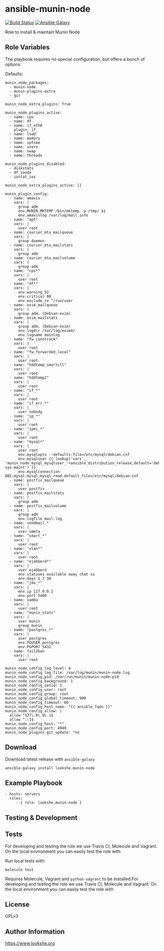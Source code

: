 ansible-munin-node
==================

[![Build Status](https://travis-ci.org/lookshe/ansible-role-munin-node.svg)](https://travis-ci.org/lookshe/ansible-role-munin-node) [![Ansible Galaxy](http://img.shields.io/badge/ansible--galaxy-munin--node-blue.svg)](https://galaxy.ansible.com/lookshe/munin-node/)

Role to install & maintain Munin Node

Role Variables
--------------

The playbook requires no special configuration, but offers a bunch of options.

Defaults:

    munin_node_packages:
      - munin-node
      - munin-plugins-extra
      - git

    munin_node_extra_plugins: True

    munin_node_plugins_active:
      - name: cpu
      - name: df
      - name: if_eth0
        plugin: if_
      - name: load
      - name: memory
      - name: uptime
      - name: users
      - name: swap
      - name: threads

    munin_node_plugins_disabled:
      - diskstats
      - df_inode
      - iostat_ios

    munin_node_extra_plugins_active: []

    munin_plugin_config:
      - name: amavis
        vars: |
          group adm
          env.MUNIN_MKTEMP /bin/mktemp -p /tmp/ $1
          env.amavislog /var/log/mail.info
      - name: "apt"
        vars: |
          user root
      - name: courier_mta_mailqueue
        vars: |
          group daemon
      - name: courier_mta_mailstats
        vars: |
          group adm
      - name: courier_mta_mailvolume
        vars: |
          group adm
      - name: "cps*"
        vars: |
          user root
      - name: "df*"
        vars: |
          env.warning 92
          env.critical 98
          env.exclude_re ^/run/user
      - name: exim_mailqueue
        vars: |
          group adm, (Debian-exim)
      - name: exim_mailstats
        vars: |
          group adm, (Debian-exim)
          env.logdir /var/log/exim4/
          env.logname mainlog
      - name: "fw_conntrack"
        vars: |
          user root
      - name: "fw_forwarded_local"
        vars: |
          user root
      - name: "hddtemp_smartctl"
        vars: |
          user root
      - name: "hddtemp2"
        vars: |
          user root
      - name: "if_*"
        vars: |
          user root
      - name: "if_err_*"
        vars: |
          user nobody
      - name: "ip_*"
        vars: |
          user root
      - name: "ipmi_*"
        vars: |
          user root
      - name: "mysql*"
        vars: |
          user root
          env.mysqlopts --defaults-file=/etc/mysql/debian.cnf
          env.mysqluser {{ lookup('vars', 'munin_node_mysql_mysqluser_'+ansible_distribution_release,default='debian-sys-maint') }}
          env.mysqlconnection DBI:mysql:mysql;mysql_read_default_file=/etc/mysql/debian.cnf
      - name: postfix_mailqueue
        vars: |
          user postfix
      - name: postfix_mailstats
        vars: |
          group adm
      - name: postfix_mailvolume
        vars: |
          group adm
          env.logfile mail.log
      - name: sendmail_*
        vars: |
          user smmta
      - name: "smart_*"
        vars: |
          user root
      - name: "vlan*"
        vars: |
          user root
      - name: "ejabberd*"
        vars: |
          user ejabberd
          env.statuses available away chat xa
          env.days 1 7 30
      - name: "jmx_*"
        vars: |
          env.ip 127.0.0.1
          env.port 5400
      - name: samba
        vars: |
          user root
      - name: "munin_stats"
        vars: |
          user munin
          group munin
      - name: "postgres_*"
        vars: |
          user postgres
          env.PGUSER postgres
          env.PGPORT 5432
      - name: fail2ban
        vars: |
          user root

    munin_node_config_log_level: 4
    munin_node_config_log_file: /var/log/munin/munin-node.log
    munin_node_config_pid: /var/run/munin/munin-node.pid
    munin_node_config_background: 1
    munin_node_config_setid: 1
    munin_node_config_user: root
    munin_node_config_group: root
    munin_node_config_global_timeout: 900
    munin_node_config_timeout: 60
    munin_node_config_host_name: "{{ ansible_fqdn }}"
    munin_node_config_allow: |
      allow ^127\.0\.0\.1$
      allow ^::1$
    munin_node_config_host: "*"
    munin_node_config_port: 4949
    munin_node_plugins_git_update: "no

Download
--------

Download latest release with `ansible-galaxy`

	ansible-galaxy install lookshe.munin-node

Example Playbook
----------------

    - hosts: servers
      roles:
         - { role: lookshe.munin-node }

Testing & Development
---------------------

Tests
-----

For developing and testing the role we use Travis CI, Molecule and Vagrant. On the local environment you can easily test the role with

Run local tests with:

```
molecule test 
```

Requires Molecule, Vagrant and `python-vagrant` to be installed.For developing and testing the role we use Travis CI, Molecule and Vagrant. On the local environment you can easily test the role with


License
-------

GPLv3

Author Information
------------------

https://www.lookshe.org
